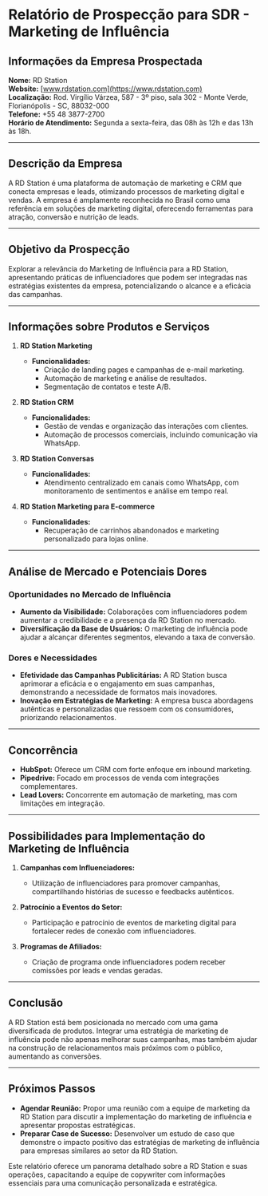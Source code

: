 # Relatório de Prospecção para SDR - Marketing de Influência

## Informações da Empresa Prospectada
**Nome:** RD Station  
**Website:** [www.rdstation.com](https://www.rdstation.com)  
**Localização:** Rod. Virgílio Várzea, 587 - 3º piso, sala 302 - Monte Verde, Florianópolis - SC, 88032-000  
**Telefone:** +55 48 3877-2700  
**Horário de Atendimento:** Segunda a sexta-feira, das 08h às 12h e das 13h às 18h.

---

## Descrição da Empresa
A RD Station é uma plataforma de automação de marketing e CRM que conecta empresas e leads, otimizando processos de marketing digital e vendas. A empresa é amplamente reconhecida no Brasil como uma referência em soluções de marketing digital, oferecendo ferramentas para atração, conversão e nutrição de leads.

---

## Objetivo da Prospecção
Explorar a relevância do Marketing de Influência para a RD Station, apresentando práticas de influenciadores que podem ser integradas nas estratégias existentes da empresa, potencializando o alcance e a eficácia das campanhas.

---

## Informações sobre Produtos e Serviços
1. **RD Station Marketing**
   - **Funcionalidades:**
     - Criação de landing pages e campanhas de e-mail marketing.
     - Automação de marketing e análise de resultados.
     - Segmentação de contatos e teste A/B.

2. **RD Station CRM**
   - **Funcionalidades:**
     - Gestão de vendas e organização das interações com clientes.
     - Automação de processos comerciais, incluindo comunicação via WhatsApp.

3. **RD Station Conversas**
   - **Funcionalidades:**
     - Atendimento centralizado em canais como WhatsApp, com monitoramento de sentimentos e análise em tempo real.

4. **RD Station Marketing para E-commerce**
   - **Funcionalidades:**
     - Recuperação de carrinhos abandonados e marketing personalizado para lojas online.

---

## Análise de Mercado e Potenciais Dores
### Oportunidades no Mercado de Influência
- **Aumento da Visibilidade:** Colaborações com influenciadores podem aumentar a credibilidade e a presença da RD Station no mercado.
- **Diversificação da Base de Usuários:** O marketing de influência pode ajudar a alcançar diferentes segmentos, elevando a taxa de conversão.

### Dores e Necessidades
- **Efetividade das Campanhas Publicitárias:** A RD Station busca aprimorar a eficácia e o engajamento em suas campanhas, demonstrando a necessidade de formatos mais inovadores.
- **Inovação em Estratégias de Marketing:** A empresa busca abordagens autênticas e personalizadas que ressoem com os consumidores, priorizando relacionamentos.

---

## Concorrência
- **HubSpot:** Oferece um CRM com forte enfoque em inbound marketing.
- **Pipedrive:** Focado em processos de venda com integrações complementares.
- **Lead Lovers:** Concorrente em automação de marketing, mas com limitações em integração.

---

## Possibilidades para Implementação do Marketing de Influência
1. **Campanhas com Influenciadores:**
   - Utilização de influenciadores para promover campanhas, compartilhando histórias de sucesso e feedbacks autênticos.

2. **Patrocínio a Eventos do Setor:**
   - Participação e patrocínio de eventos de marketing digital para fortalecer redes de conexão com influenciadores.

3. **Programas de Afiliados:**
   - Criação de programa onde influenciadores podem receber comissões por leads e vendas geradas.

---

## Conclusão
A RD Station está bem posicionada no mercado com uma gama diversificada de produtos. Integrar uma estratégia de marketing de influência pode não apenas melhorar suas campanhas, mas também ajudar na construção de relacionamentos mais próximos com o público, aumentando as conversões.

---

## Próximos Passos
- **Agendar Reunião:** Propor uma reunião com a equipe de marketing da RD Station para discutir a implementação do marketing de influência e apresentar propostas estratégicas.
- **Preparar Case de Sucesso:** Desenvolver um estudo de caso que demonstre o impacto positivo das estratégias de marketing de influência para empresas similares ao setor da RD Station.

Este relatório oferece um panorama detalhado sobre a RD Station e suas operações, capacitando a equipe de copywriter com informações essenciais para uma comunicação personalizada e estratégica.